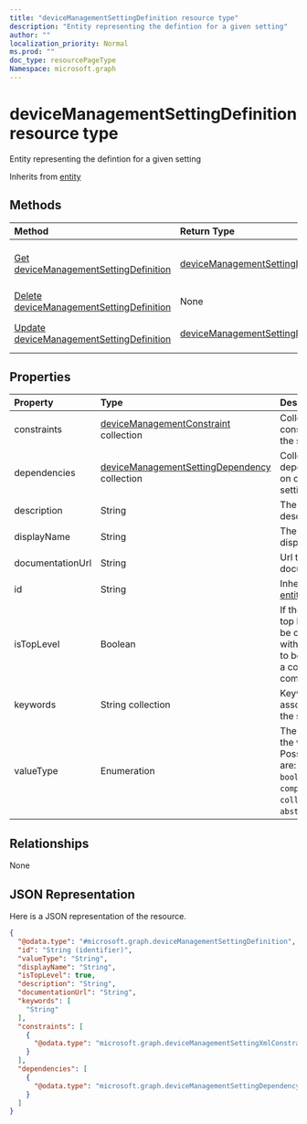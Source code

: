 ```yaml
---
title: "deviceManagementSettingDefinition resource type"
description: "Entity representing the defintion for a given setting"
author: ""
localization_priority: Normal
ms.prod: ""
doc_type: resourcePageType
Namespace: microsoft.graph
---
```



# deviceManagementSettingDefinition resource type

Entity representing the defintion for a given setting


Inherits from [entity](../resources/entity.md)

## Methods
|Method|Return Type|Description|
|:---|:---|:---|
|[Get deviceManagementSettingDefinition](../api/devicemanagementsettingdefinition-get.md)|[deviceManagementSettingDefinition](../resources/deviceManagementSettingDefinition.md)|Read properties and relationships of the [deviceManagementSettingDefinition](../resources/devicemanagementsettingdefinition.md) object.|
|[Delete deviceManagementSettingDefinition](../api/devicemanagementsettingdefinition-delete.md)|None|Deletes a [deviceManagementSettingDefinition](../resources/devicemanagementsettingdefinition.md).|
|[Update deviceManagementSettingDefinition](../api/devicemanagementsettingdefinition-update.md)|[deviceManagementSettingDefinition](../resources/deviceManagementSettingDefinition.md)|Update the properties of a [deviceManagementSettingDefinition](../resources/devicemanagementsettingdefinition.md) object.|

## Properties
|Property|Type|Description|
|:---|:---|:---|
|constraints|[deviceManagementConstraint](../resources/deviceManagementConstraint.md) collection|Collection of constraints for the setting value|
|dependencies|[deviceManagementSettingDependency](../resources/deviceManagementSettingDependency.md) collection|Collection of dependencies on other settings|
|description|String|The setting's description|
|displayName|String|The setting's display name|
|documentationUrl|String|Url to setting documentation|
|id|String| Inherited from [entity](../resources/entity.md)|
|isTopLevel|Boolean|If the setting is top level, it can be configured without the need to be wrapped in a collection or complex setting|
|keywords|String collection|Keywords associated with the setting|
|valueType|Enumeration|The data type of the value. Possible values are: `integer`, `boolean`, `string`, `complex`, `collection`, `abstractComplex`.|

## Relationships
None

## JSON Representation
Here is a JSON representation of the resource.
<!-- {
  "blockType": "resource",
  "keyProperty": "id",
  "@odata.type": "microsoft.graph.deviceManagementSettingDefinition",
  "baseType": "microsoft.graph.entity",
  "openType": false
}
-->
``` json
{
  "@odata.type": "#microsoft.graph.deviceManagementSettingDefinition",
  "id": "String (identifier)",
  "valueType": "String",
  "displayName": "String",
  "isTopLevel": true,
  "description": "String",
  "documentationUrl": "String",
  "keywords": [
    "String"
  ],
  "constraints": [
    {
      "@odata.type": "microsoft.graph.deviceManagementSettingXmlConstraint"
    }
  ],
  "dependencies": [
    {
      "@odata.type": "microsoft.graph.deviceManagementSettingDependency"
    }
  ]
}
```

